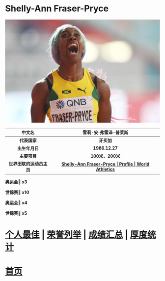 # Shelly-Ann Fraser-Pryce

![Shelly-Ann-Fraser-Pryce](./Picture.jpg)

|          中文名          |                    雪莉-安·弗雷泽-普莱斯                     |
| :----------------------: | :----------------------------------------------------------: |
|       **代表国家**       |                          **牙买加**                          |
|      **出生年月日**      |                        **1986.12.27**                        |
|       **主要项目**       |                       **100米、200米**                       |
| **世界田联的运动员主页** | **[Shelly-Ann Fraser-Pryce \| Profile \| World Athletics](https://worldathletics.org/athletes/jamaica/shelly-ann-fraser-pryce-14285680)** |

**奥运会🥇 x3**

**世锦赛🥇 x10**

**奥运会🥈 x4**

**世锦赛🥈 x5**

# [个人最佳](./Personal-Best.md) \| [荣誉列举](./Honors.md) \| [成绩汇总](./Results.md) | [厚度统计](./Stats.md)

# [首页](../../../../README.md)